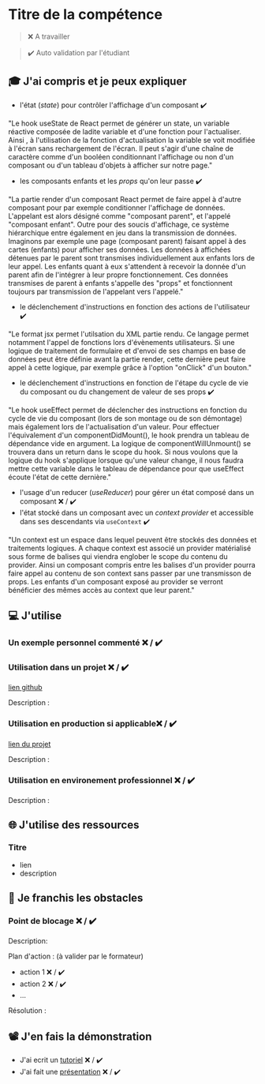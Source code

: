 # Titre de la compétence

> ❌ A travailler

> ✔️ Auto validation par l'étudiant

## 🎓 J'ai compris et je peux expliquer

- l'état (_state_) pour contrôler l'affichage d'un composant ✔️

"Le hook useState de React permet de générer un state, un variable réactive composée de ladite variable et d'une fonction pour l'actualiser. Ainsi , à l'utilisation de la fonction d'actualisation la variable se voit modifiée à l'écran sans rechargement de l'écran. Il peut s'agir d'une chaîne de caractère comme d'un booléen conditionnant l'affichage ou non d'un composant ou d'un tableau d'objets à afficher sur notre page."

- les composants enfants et les _props_ qu'on leur passe ✔️

"La partie render d'un composant React permet de faire appel à d'autre composant pour par exemple conditionner l'affichage de données. L'appelant est alors désigné comme "composant parent", et l'appelé "composant enfant". Outre pour des soucis d'affichage, ce système hiérarchique entre également en jeu dans la transmission de données. Imaginons par exemple une page (composant parent) faisant appel à des cartes (enfants) pour afficher ses données. Les données à affichées détenues par le parent sont transmises individuellement aux enfants lors de leur appel. Les enfants quant à eux s'attendent à recevoir la donnée d'un parent afin de l'intégrer à leur propre fonctionnement. Ces données transmises de parent à enfants s'appelle des "props" et fonctionnent toujours par transmission de l'appelant vers l'appelé."

- le déclenchement d'instructions en fonction des actions de l'utilisateur ✔️

"Le format jsx permet l'utilsation du XML partie rendu. Ce langage permet notamment l'appel de fonctions lors d'évènements utilisateurs. Si une logique de traitement de formulaire et d'envoi de ses champs en base de données peut être définie avant la partie render, cette dernière peut faire appel à cette logique, par exemple grâce à l'option "onClick" d'un bouton."

- le déclenchement d'instructions en fonction de l'étape du cycle de vie du composant ou du changement de valeur de ses props ✔️

"Le hook useEffect permet de déclencher des instructions en fonction du cycle de vie du composant (lors de son montage ou de son démontage) mais également lors de l'actualisation d'un valeur. Pour effectuer l'équivalement d'un componentDidMount(), le hook prendra un tableau de dépendance vide en argument. La logique de componentWillUnmount() se trouvera dans un return dans le scope du hook. Si nous voulons que la logique du hook s'applique lorsque qu'une valeur change, il nous faudra mettre cette variable dans le tableau de dépendance pour que useEffect écoute l'état de cette dernière."

- l'usage d'un reducer (_useReducer_) pour gérer un état composé dans un composant ❌ / ✔️
- l'état stocké dans un composant avec un _context provider_ et accessible dans ses descendants via `useContext` ✔️

"Un context est un espace dans lequel peuvent être stockés des données et traitements logiques. A chaque context est associé un provider matérialisé sous forme de balises qui viendra englober le scope du contenu du provider. Ainsi un composant compris entre les balises d'un provider pourra faire appel au contenu de son context sans passer par une transmisson de props. Les enfants d'un composant exposé au provider se verront bénéficier des mêmes accès au context que leur parent."

## 💻 J'utilise

### Un exemple personnel commenté ❌ / ✔️

### Utilisation dans un projet ❌ / ✔️

[lien github](...)

Description :

### Utilisation en production si applicable❌ / ✔️

[lien du projet](...)

Description :

### Utilisation en environement professionnel ❌ / ✔️

Description :

## 🌐 J'utilise des ressources

### Titre

- lien
- description

## 🚧 Je franchis les obstacles

### Point de blocage ❌ / ✔️

Description:

Plan d'action : (à valider par le formateur)

- action 1 ❌ / ✔️
- action 2 ❌ / ✔️
- ...

Résolution :

## 📽️ J'en fais la démonstration

- J'ai ecrit un [tutoriel](...) ❌ / ✔️
- J'ai fait une [présentation](...) ❌ / ✔️
